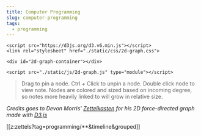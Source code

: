 ```yaml
---
title: Computer Programming
slug: computer-programming
tags:
  - programming
---
```



``` {=html}
<script src="https://d3js.org/d3.v6.min.js"></script>
<link rel="stylesheet" href="./static/css/2d-graph.css">

<div id="2d-graph-container"></div>

<script src="./static/js/2d-graph.js" type="module"></script>
```

> Drag to pin a node. Ctrl + Click to unpin a node. Double click node to view
> note. Nodes are colored and sized based on incoming degree, so notes more
> heavily linked to will grow in relative size.

_Credits goes to Devon Morris' [Zettelkasten](https://devonmorris.dev/) for his
2D force-directed graph made with [D3.js](https://d3js.org/)_

[[z:zettels?tag=programming/**&timeline&grouped]]
